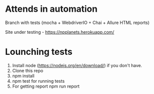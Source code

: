 # Attends in automation 
Branch with tests (mocha + WebdriverIO + Chai + Allure HTML reports)

Site under testing - https://npplanets.herokuapp.com/ 

# Lounching tests 
1. Install node (https://nodejs.org/en/download/) if you don't have.
2. Clone this repo
3. npm install 
4. npm test for running tests
5. For getting report npm run report 

